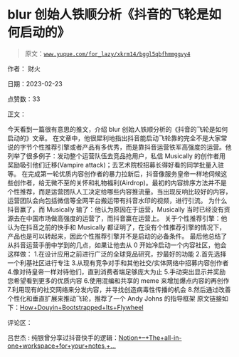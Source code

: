 # blur 创始人铁顺分析《抖音的飞轮是如何启动的》

> 原文：[`www.yuque.com/for_lazy/xkrm14/bggl5qbfhmmggvy4`](https://www.yuque.com/for_lazy/xkrm14/bggl5qbfhmmggvy4)

作者： 财火

日期：2023-02-23

点赞数：33

正文：

今天看到一篇很有意思的推文，介绍 blur 创始人铁顺分析的《抖音的飞轮是如何启动的》文章。 在文章中，他很犀利地指出抖音能启动飞轮靠的完全不是大家常说的字节个性推荐引擎或者产品有多优秀，而是靠抖音运营铁军高强度的运营。他列举了很多例子：发动整个运营队伍去竞品抢用户，私信 Musically 的创作者用奖励吸引他们迁移(Vampire attack)；去艺术院校招募长得好看的同学批量入驻等。 在完成第一轮优质内容创作者的暴力拉新后，抖音像服务皇帝一样地伺候这些创作者，给无微不至的关怀和礼物福利(Airdrop)。最初的内容排序方法并不是个性推荐，而是运营团队人工决定给哪些内容推流量。当出现反响比较好的内容，运营团队会向包括微信等全网平台搬运带有抖音水印的视频，进行引流。 为什么抖音赢了，而 Musically 输了：他认为原因在于运营，Musically 当时已经没有资源去在中国市场做高强度的运营了，而抖音赢在运营上。 关于个性推荐引擎：他认为在抖音之前的快手和 Musically 都证明了，在没有个性推荐引擎的情况下，产品也是可以转起来，因此个性推荐引擎并不是启动的必备条件。 最后他总结了从抖音运营手册中学到的几点，如果让他去从 0 开始冷启动一个内容社区，他会这样做： 1.在设计应用之前进行广泛的全球竞品研究，抄最好的功能 2.首先选择一个利基社区进行专注 3.从现有竞争对手和其他社交/实体网络中招募内容创作者 4.像对待皇帝一样对待他们，直到消费者端足够庞大为止 5.手动突出显示并奖励您希望看到更多的优质内容 6.使用混编和共享的 meme 来增加爆点内容的再创作 7.利用现有的社交网络来分发内容，并寻找创造病毒性传播的机会 8.然后通过改善个性化和垂直扩展来推动飞轮，推荐了一个 Andy Johns 的指导框架 原文链接如下：[How+Douyin+Bootstrapped+Its+Flywheel](https://tieshunroquerre.com/blog/douyin)

评论区：

吕世杰 : 纯银曾分享过抖音快手的逻辑：[Notion+–+The+all-in-one+workspace+for+your+notes,+...](https://www.notion.so/talk-7aef4086ece94035a402d79d5d36a999)



